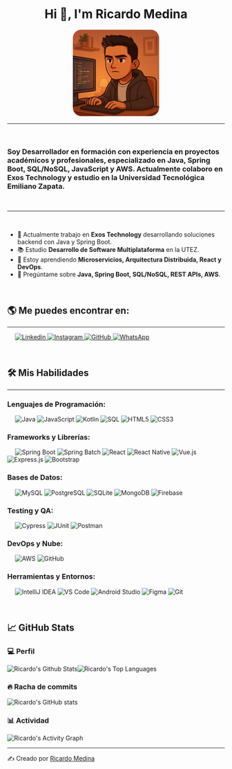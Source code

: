 <h1 align="center">Hi 👋, I'm Ricardo Medina</h1>

<div align="center">

<!-- Iconos izquierda -->
<svg width="80" height="200" viewBox="0 0 80 200" xmlns="http://www.w3.org/2000/svg">
  <image href="https://cdn.jsdelivr.net/gh/devicons/devicon/icons/java/java-original.svg" x="15" y="0" width="50">
    <animateTransform attributeName="transform" type="translate" values="0,0; 0,-10; 0,0" dur="3s" repeatCount="indefinite"/>
  </image>
  <image href="https://cdn.jsdelivr.net/gh/devicons/devicon/icons/spring/spring-original.svg" x="15" y="70" width="50">
    <animateTransform attributeName="transform" type="translate" values="0,0; 0,-8; 0,0" dur="4s" repeatCount="indefinite"/>
  </image>
  <image href="https://cdn.jsdelivr.net/gh/devicons/devicon/icons/javascript/javascript-original.svg" x="15" y="140" width="50">
    <animateTransform attributeName="transform" type="translate" values="0,0; 0,-12; 0,0" dur="5s" repeatCount="indefinite"/>
  </image>
</svg>

<!-- Imagen central -->
<img src="https://github.com/ricardomv07/ricardomv07/blob/main/me.png" alt="Ricardo Medina" width="200" style="border-radius:20px;"/>

<!-- Iconos derecha -->
<svg width="80" height="200" viewBox="0 0 80 200" xmlns="http://www.w3.org/2000/svg">
  <image href="https://cdn.jsdelivr.net/gh/devicons/devicon/icons/mysql/mysql-original.svg" x="15" y="0" width="50">
    <animateTransform attributeName="transform" type="translate" values="0,0; 0,-10; 0,0" dur="3s" repeatCount="indefinite"/>
  </image>
  <image href="https://cdn.jsdelivr.net/gh/devicons/devicon/icons/postgresql/postgresql-original.svg" x="15" y="70" width="50">
    <animateTransform attributeName="transform" type="translate" values="0,0; 0,-8; 0,0" dur="4s" repeatCount="indefinite"/>
  </image>
  <image href="https://cdn.jsdelivr.net/gh/devicons/devicon/icons/amazonwebservices/amazonwebservices-original.svg" x="15" y="140" width="50">
    <animateTransform attributeName="transform" type="translate" values="0,0; 0,-12; 0,0" dur="5s" repeatCount="indefinite"/>
  </image>
</svg>

</div>

-------------------
&emsp;
<h3 align="left">Soy Desarrollador en formación con experiencia en proyectos académicos y profesionales, especializado en Java, Spring Boot, SQL/NoSQL, JavaScript y AWS. Actualmente colaboro en Exos Technology y estudio en la Universidad Tecnológica Emiliano Zapata.</h3>
&emsp;

-------------------
&emsp;

- 🔭 Actualmente trabajo en **Exos Technology** desarrollando soluciones backend con Java y Spring Boot.  
- 📚 Estudio **Desarrollo de Software Multiplataforma** en la UTEZ.  
- 🌱 Estoy aprendiendo **Microservicios, Arquitectura Distribuida, React y DevOps**.  
- 💬 Pregúntame sobre **Java, Spring Boot, SQL/NoSQL, REST APIs, AWS**.  

&emsp;

## 🌎 Me puedes encontrar en:
-------------------

&emsp;
<a href="">
    ![Linkedin](https://img.shields.io/badge/-LinkedIn-blue?style=flat-square&logo=Linkedin&logoColor=white)
</a>
<a href="">
    ![Instagram](https://img.shields.io/badge/-Instagram-000?&logo=Instagram)
</a>
<a href="">
    ![GitHub](https://img.shields.io/github/followers/?label=follow&style=social)
</a>
<a href="">
    ![WhatsApp](https://img.shields.io/badge/-WhatsApp-000?&logo=WhatsApp)
</a>

&emsp;

## 🛠️ Mis Habilidades
-------------------
### Lenguajes de Programación:
&emsp;
![Java](https://img.shields.io/badge/-Java-000?&logo=Java)
![JavaScript](https://img.shields.io/badge/-JavaScript-000?&logo=JavaScript)
![Kotlin](https://img.shields.io/badge/-Kotlin-000?&logo=Kotlin)
![SQL](https://img.shields.io/badge/-SQL-000?&logo=MySQL)
![HTML5](https://img.shields.io/badge/-HTML5-000?&logo=HTML5)
![CSS3](https://img.shields.io/badge/-CSS3-000?&logo=CSS3)

### Frameworks y Librerías:
&emsp;
![Spring Boot](https://img.shields.io/badge/-SpringBoot-000?&logo=Spring)
![Spring Batch](https://img.shields.io/badge/-SpringBatch-000?&logo=Spring)
![React](https://img.shields.io/badge/-React-000?&logo=React)
![React Native](https://img.shields.io/badge/-ReactNative-000?&logo=React)
![Vue.js](https://img.shields.io/badge/-Vue.js-000?&logo=Vue.js)
![Express.js](https://img.shields.io/badge/-Express.js-000?&logo=Express)
![Bootstrap](https://img.shields.io/badge/-Bootstrap-000?&logo=Bootstrap)

### Bases de Datos:
&emsp;
![MySQL](https://img.shields.io/badge/-MySQL-000?&logo=MySQL)
![PostgreSQL](https://img.shields.io/badge/-PostgreSQL-000?&logo=PostgreSQL)
![SQLite](https://img.shields.io/badge/-SQLite-000?&logo=SQLite)
![MongoDB](https://img.shields.io/badge/-MongoDB-000?&logo=MongoDB)
![Firebase](https://img.shields.io/badge/-Firebase-000?&logo=Firebase)

### Testing y QA:
&emsp;
![Cypress](https://img.shields.io/badge/-Cypress-000?&logo=Cypress)
![JUnit](https://img.shields.io/badge/-JUnit-000?&logo=Java)
![Postman](https://img.shields.io/badge/-Postman-000?&logo=Postman)

### DevOps y Nube:
&emsp;
![AWS](https://img.shields.io/badge/-AWS-000?&logo=Amazon-AWS)
![GitHub](https://img.shields.io/badge/-GitHub-000?&logo=GitHub)

### Herramientas y Entornos:
&emsp;
![IntelliJ IDEA](https://img.shields.io/badge/-IntelliJIDEA-000?&logo=IntelliJ-IDEA)
![VS Code](https://img.shields.io/badge/-VS%20Code-000?&logo=Visual-Studio-Code)
![Android Studio](https://img.shields.io/badge/-AndroidStudio-000?&logo=Android-Studio)
![Figma](https://img.shields.io/badge/-Figma-000?&logo=Figma)
![Git](https://img.shields.io/badge/-Git-000?&logo=Git)

&emsp;

## 📈 GitHub Stats

### 💻 Perfil
<img alt="Ricardo's Github Stats" src="https://github-readme-stats.vercel.app/api/?username=&show_icons=true&include_all_commits=true&count_private=true&theme=react&hide_border=true&bg_color=1F222E&title_color=F85D7F&icon_color=F8D866" height="192px"/><img alt="Ricardo's Top Languages" src="https://github-readme-stats.vercel.app/api/top-langs/?username=&langs_count=8&layout=compact&theme=react&hide_border=true&bg_color=1F222E&title_color=F85D7F&icon_color=F8D866" height="192px"/>

### 🔥 Racha de commits
![Ricardo's GitHub stats](https://github-readme-streak-stats.herokuapp.com/?user=&theme=tokyonight)

### 📊 Actividad
<img alt="Ricardo's Activity Graph" src="https://github-readme-activity-graph.cyclic.app/graph/?username=&bg_color=1F222E&color=F8D866&line=F85D7F&point=FFFFFF&hide_border=true" />

------
✍️ Creado por [Ricardo Medina]()
